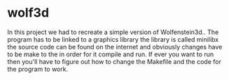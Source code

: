 # wolf3d
In this project we had to recreate a simple version of Wolfenstein3d..
The program has to be linked to a graphics library the library is called minilibx the source code can be found on the internet and obviously changes have to be make to the in order for it compile and run. If ever you want to run then you'll have to figure out how to change the Makefile and the code for the program to work.

